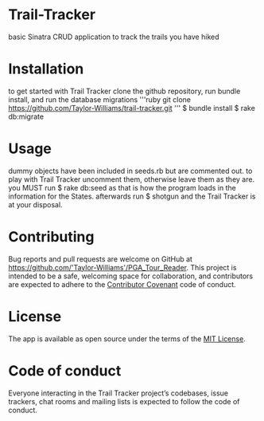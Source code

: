 # Trail-Tracker
basic Sinatra CRUD application to track the trails you have hiked
# Installation
to get started with Trail Tracker clone the github repository, run bundle install, and run the database migrations
'''ruby
git clone https://github.com/Taylor-Williams/trail-tracker.git
'''
$ bundle install
$ rake db:migrate
# Usage
dummy objects have been included in seeds.rb but are commented out. to play with Trail Tracker uncomment them, otherwise leave them as they are.
you MUST run
$ rake db:seed
as that is how the program loads in the information for the States.
afterwards run
$ shotgun
and the Trail Tracker is at your disposal.
# Contributing
Bug reports and pull requests are welcome on GitHub at https://github.com/'Taylor-Williams'/PGA_Tour_Reader. This project is intended to be a safe, welcoming space for collaboration, and contributors are expected to adhere to the [Contributor Covenant](http://contributor-covenant.org) code of conduct.
# License
The app is available as open source under the terms of the [MIT License](https://opensource.org/licenses/MIT).
# Code of conduct
Everyone interacting in the Trail Tracker project’s codebases, issue trackers, chat rooms and mailing lists is expected to follow the code of conduct.
